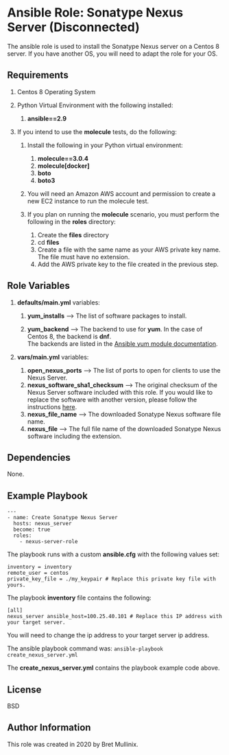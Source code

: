 Ansible Role: Sonatype Nexus Server (Disconnected)
=========

The ansible role is used to install the Sonatype Nexus server on a Centos 8 server.  If you have another OS, you will need
to adapt the role for your OS.

Requirements
------------

1.  Centos 8 Operating System
1.  Python Virtual Environment with the following installed:

    1. **ansible==2.9**
 
1. If you intend to use the **molecule** tests, do the following:

    1. Install the following in your Python virtual environment:
    
        1. **molecule==3.0.4**
        1. **molecule[docker]**
        1. **boto**
        1. **boto3**
    
    1. You will need an Amazon AWS account and permission to create a new EC2 instance to run the
       molecule test.
       
    1. If you plan on running the **molecule** scenario, you must perform the following in the **roles** directory:
    
        1. Create the **files** directory
        1. cd **files**
        1. Create a file with the same name as your AWS private key name.  The file must have no extension.
        1. Add the AWS private key to the file created in the previous step. 

Role Variables
--------------

1. **defaults/main.yml** variables:

    1. **yum\_installs** --> The list of software packages to install.
     
    1. **yum\_backend** --> The backend to use for **yum**.  In the case of Centos 8, the backend is **dnf**.  
       The backends are listed in the [Ansible yum module documentation](
       https://docs.ansible.com/ansible/latest/collections/ansible/builtin/yum_module.html). 
        
1. **vars/main.yml** variables:

    1. **open\_nexus\_ports** --> The list of ports to open for clients to use the Nexus Server.
    1. **nexus\_software\_sha1\_checksum** --> The original checksum of the Nexus Server software included with this
       role.  If you would like to replace the software with another version, please follow the instructions
       [here](https://github.com/bretmullinix/openshift-idm-cluster-on-aws/tree/master/part6-install-nexus/readme#change-nexus-software).
    1. **nexus\_file\_name** --> The downloaded Sonatype Nexus software file name.
    1. **nexus\_file** --> The full file name of the downloaded Sonatype Nexus software including the extension.
    
Dependencies
------------

None.

Example Playbook
----------------

    ---
    - name: Create Sonatype Nexus Server
      hosts: nexus_server
      become: true
      roles:
        - nexus-server-role


The playbook runs with a custom **ansible.cfg** with the following values set:

```text
inventory = inventory
remote_user = centos
private_key_file = ./my_keypair # Replace this private key file with yours.
```

The playbook **inventory** file contains the following:

```text
[all]
nexus_server ansible_host=100.25.40.101 # Replace this IP address with your target server.
```
You will need to change the ip address to your target server ip address.

The ansible playbook command was:  `ansible-playbook  create_nexus_server.yml`

The **create\_nexus\_server.yml** contains the playbook example code above.

License
-------

BSD

Author Information
------------------

This role was created in 2020 by Bret Mullinix.